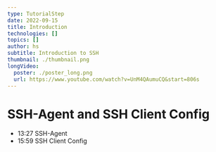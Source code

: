 ```yaml
---
type: TutorialStep
date: 2022-09-15
title: Introduction
technologies: []
topics: []
author: hs
subtitle: Introduction to SSH
thumbnail: ./thumbnail.png
longVideo:
  poster: ./poster_long.png
  url: https://www.youtube.com/watch?v=UnM4QAumuCQ&start=806s
---
```

# SSH-Agent and SSH Client Config

- 13:27 SSH-Agent
- 15:59 SSH Client Config